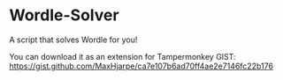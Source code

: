 # Wordle-Solver
A script that solves Wordle for you!

You can download it as an extension for Tampermonkey
GIST: https://gist.github.com/MaxHjarpe/ca7e107b6ad70ff4ae2e7146fc22b176
